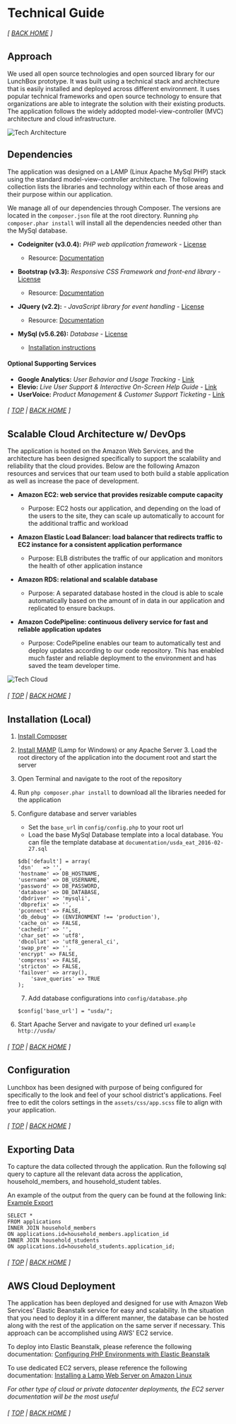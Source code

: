 # Technical Guide

###### [ [BACK HOME](../README.md) ]


## Approach
We used all open source technologies and open sourced library for our LunchBox prototype. It was built using a technical stack and architecture that is easily installed and deployed across different environment. It uses popular technical frameworks and open source technology to ensure that organizations are able to integrate the solution with their existing products. The application follows the widely addopted model-view-controller (MVC) architecture and cloud infrastructure.

![Tech Architecture](images/Tech-Arch.png)

## Dependencies
The application was designed on a LAMP (Linux Apache MySql PHP) stack using the standard model-view-controller architecture. The following collection lists the libraries and technology within each of those areas and their purpose within our application.

We manage all of our dependencies through Composer. The versions are located in the `composer.json` file at the root directory. Running `php composer.phar install` will install all the dependencies needed other than the MySql database.

- **Codeigniter (v3.0.4):** _PHP web application framework_ - [License](https://github.com/bcit-ci/CodeIgniter/blob/develop/user_guide_src/source/license.rst)
	- Resource: [Documentation](https://codeigniter.com/)	
- **Bootstrap (v3.3):** _Responsive CSS Framework and front-end library_ - [License](http://getbootstrap.com/getting-started/#license-faqs)
	- Resource: [Documentation](http://getbootstrap.com/)

- **JQuery (v2.2):** - _JavaScript library for event handling_ - [License](https://jquery.org/license/)
	- Resource: [Documentation](https://jquery.com/)

- **MySql (v5.6.26):** _Database_ - [License](http://www.mysql.com/about/legal/)
	- [Installation instructions](http://www.mysql.com/downloads/)

#### Optional Supporting Services
- **Google Analytics:** _User Behavior and Usage Tracking_ - [Link](https://www.google.com/analytics/)
- **Elevio:** _Live User Support & Interactive On-Screen Help Guide_ - [Link](https://elev.io/)
- **UserVoice:** _Product Management & Customer Support Ticketing_ - [Link](https://www.uservoice.com/)

###### [ [TOP](#) | [BACK HOME](../README.md) ]



## Scalable Cloud Architecture w/ DevOps
The application is hosted on the Amazon Web Services, and the architecture has been designed specifically to support the scalability and reliability that the cloud provides. Below are the following Amazon resources and services that our team used to both build a stable application as well as increase the pace of development.

- __Amazon EC2: web service that provides resizable compute capacity__
  -	Purpose: EC2 hosts our application, and depending on the load of the users to the site, they can scale up automatically to account for the additional traffic and workload

- __Amazon Elastic Load Balancer: load balancer that redirects traffic to EC2 instance for a consistent application performance__
  -	Purpose: ELB distributes the traffic of our application and monitors the health of other application instance

- __Amazon RDS: relational and scalable database__
  -	Purpose: A separated database hosted in the cloud is able to scale automatically based on the amount of in data in our application and replicated to ensure backups.

- __Amazon CodePipeline: continuous delivery service for fast and reliable application updates__
  -	Purpose: CodePipeline enables our team to automatically test and deploy updates according to our code repository. This has enabled much faster and reliable deployment to the environment and has saved the team developer time. 

![Tech Cloud](images/Tech-Cloud.png) 

###### [ [TOP](#) | [BACK HOME](../README.md) ]



## Installation (Local)

1. [Install Composer](https://getcomposer.org/doc/00-intro.md)
2. [Install MAMP](https://documentation.mamp.info/en/documentation/mamp/) (Lamp for Windows) or any Apache Server
	3. 	Load the root directory of the application into the document root and start the server
3. Open Terminal and navigate to the root of the repository
3. Run `php composer.phar install` to download all the libraries needed for the application
4. Configure database and server variables
	* Set the `base_url` in `config/config.php` to your root url
	* Load the base MySql Database template into a local database. You can file the template database at `documentation/usda_eat_2016-02-27.sql`
	
	```	
	$db['default'] = array(
	'dsn'	=> '',
	'hostname' => DB_HOSTNAME,
	'username' => DB_USERNAME,
	'password' => DB_PASSWORD,
	'database' => DB_DATABASE,
	'dbdriver' => 'mysqli',
	'dbprefix' => '',
	'pconnect' => FALSE,
	'db_debug' => (ENVIRONMENT !== 'production'),
	'cache_on' => FALSE,
	'cachedir' => '',
	'char_set' => 'utf8',
	'dbcollat' => 'utf8_general_ci',
	'swap_pre' => '',
	'encrypt' => FALSE,
	'compress' => FALSE,
	'stricton' => FALSE,
	'failover' => array(),
		'save_queries' => TRUE
	);
	```
	7. Add database configurations into `config/database.php`
	
	```	
	$config['base_url'] = "usda/";
	```

5. Start Apache Server and navigate to your defined url `example http://usda/`

###### [ [TOP](#) | [BACK HOME](../README.md) ]



## Configuration
Lunchbox has been designed with purpose of being configured for specifically to the look and feel of your school district's applications. Feel free to edit the colors settings in the `assets/css/app.scss` file to align with your application. 

###### [ [TOP](#) | [BACK HOME](../README.md) ]

## Exporting Data
To capture the data collected through the application. Run the following sql query to capture all the relevant data across the application, household_members, and household_student tables.

An example of the output from the query can be found at the following link: [Example Export](applications_export_example.csv)

```
SELECT *
FROM applications
INNER JOIN household_members
ON applications.id=household_members.application_id
INNER JOIN household_students
ON applications.id=household_students.application_id;
```
###### [ [TOP](#) | [BACK HOME](../README.md) ]

## AWS Cloud Deployment
The application has been deployed and designed for use with Amazon Web Services' Elastic Beanstalk service for easy and scalability. In the situation that you need to deploy it in a different manner, the database can be hosted along with the rest of the application on the same server if necessary. This approach can be accomplished using AWS' EC2 service.

To deploy into Elastic Beanstalk, please reference the following documentation: [Configuring PHP Environments with Elastic Beanstalk](http://docs.aws.amazon.com/elasticbeanstalk/latest/dg/create_deploy_PHP.container.html)

To use dedicated EC2 servers, please reference the following documentation: [Installing a Lamp Web Server on Amazon Linux](http://docs.aws.amazon.com/AWSEC2/latest/UserGuide/install-LAMP.html)

*For other type of cloud or private datacenter deployments, the EC2 server documentation will be the most useful*

###### [ [TOP](#) | [BACK HOME](../README.md) ]


